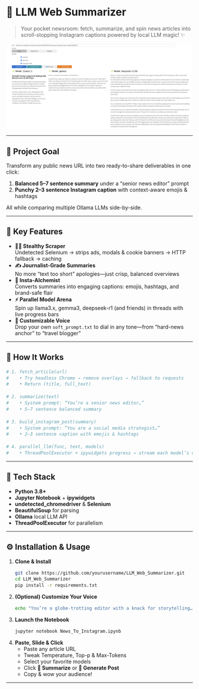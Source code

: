 # 🎩 LLM Web Summarizer

> Your pocket newsroom: fetch, summarize, and spin news articles into scroll-stopping Instagram captions powered by local LLM magic! ✨

![Demo Output](AI_Summarizer_Output.png)

---

## 🎯 Project Goal

Transform any public news URL into two ready-to-share deliverables in one click:
1. **Balanced 5–7 sentence summary** under a “senior news editor” prompt  
2. **Punchy 2–3 sentence Instagram caption** with context-aware emojis & hashtags  

All while comparing multiple Ollama LLMs side-by-side.

---

## 🚀 Key Features

- **🕵️‍♂️ Stealthy Scraper**  
  Undetected Selenium → strips ads, modals & cookie banners → HTTP fallback → caching  
- **✍️ Journalist-Grade Summaries**  
  No more “text too short” apologies—just crisp, balanced overviews  
- **📸 Insta-Alchemist**  
  Converts summaries into engaging captions: emojis, hashtags, and brand-safe flair  
- **⚡ Parallel Model Arena**  
  Spin up llama3.x, gemma3, deepseek-r1 (and friends) in threads with live progress bars  
- **🎨 Customizable Voice**  
  Drop your own `soft_prompt.txt` to dial in any tone—from “hard-news anchor” to “travel blogger”

---

## 🧠 How It Works

```python
# 1. fetch_article(url)
#    • Try headless Chrome → remove overlays → fallback to requests
#    • Return (title, full_text)

# 2. summarize(text)
#    • System prompt: “You’re a senior news editor…”
#    • 5–7 sentence balanced summary

# 3. build_instagram_post(summary)
#    • System prompt: “You are a social media strategist…”
#    • 2–3 sentence caption with emojis & hashtags

# 4. parallel_llm(func, text, models)
#    • ThreadPoolExecutor + ipywidgets progress → stream each model’s output
```

---

## 🎨 Tech Stack

- **Python 3.8+**  
- **Jupyter Notebook** + **ipywidgets**  
- **undetected_chromedriver** & **Selenium**  
- **BeautifulSoup** for parsing  
- **Ollama** local LLM API  
- **ThreadPoolExecutor** for parallelism  

---

## ⚙️ Installation & Usage

1. **Clone & Install**  
   ```bash
   git clone https://github.com/yourusername/LLM_Web_Summarizer.git
   cd LLM_Web_Summarizer
   pip install -r requirements.txt
   ```  
2. **(Optional) Customize Your Voice**  
   ```bash
   echo "You’re a globe-trotting editor with a knack for storytelling…" > soft_prompt.txt
   ```  
3. **Launch the Notebook**  
   ```bash
   jupyter notebook News_To_Instagram.ipynb
   ```  
4. **Paste, Slide & Click**  
   - Paste any article URL  
   - Tweak Temperature, Top-p & Max-Tokens  
   - Select your favorite models  
   - Click **🧠 Summarize** or **📸 Generate Post**  
   - Copy & wow your audience!

---

